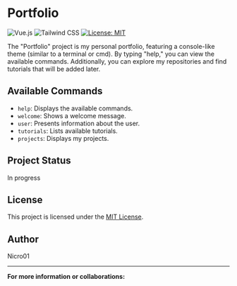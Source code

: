 # Portfolio

![Vue.js](https://img.shields.io/badge/Vue.js-%234FC08D.svg)
![Tailwind CSS](https://img.shields.io/badge/Tailwind%20CSS-%231a202c.svg)
[![License: MIT](https://img.shields.io/badge/License-MIT-yellow.svg)](https://opensource.org/licenses/MIT)

The "Portfolio" project is my personal portfolio, featuring a console-like theme (similar to a terminal or cmd). By typing "help," you can view the available commands. Additionally, you can explore my repositories and find tutorials that will be added later.

## Available Commands

- `help`: Displays the available commands.
- `welcome`: Shows a welcome message.
- `user`: Presents information about the user.
- `tutorials`: Lists available tutorials.
- `projects`: Displays my projects.

## Project Status

In progress

## License

This project is licensed under the [MIT License](https://opensource.org/licenses/MIT).

## Author

Nicro01

---

**For more information or collaborations:**
